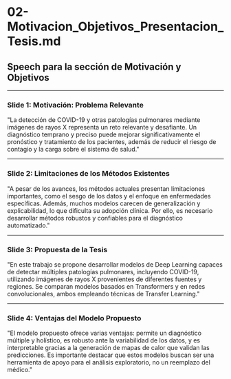# 02-Motivacion_Objetivos_Presentacion_Tesis.md

## Speech para la sección de Motivación y Objetivos

---

### Slide 1: Motivación: Problema Relevante

"La detección de COVID-19 y otras patologías pulmonares mediante imágenes de rayos X representa un reto relevante y desafiante. Un diagnóstico temprano y preciso puede mejorar significativamente el pronóstico y tratamiento de los pacientes, además de reducir el riesgo de contagio y la carga sobre el sistema de salud."

---

### Slide 2: Limitaciones de los Métodos Existentes

"A pesar de los avances, los métodos actuales presentan limitaciones importantes, como el sesgo de los datos y el enfoque en enfermedades específicas. Además, muchos modelos carecen de generalización y explicabilidad, lo que dificulta su adopción clínica. Por ello, es necesario desarrollar métodos robustos y confiables para el diagnóstico automatizado."

---

### Slide 3: Propuesta de la Tesis

"En este trabajo se propone desarrollar modelos de Deep Learning capaces de detectar múltiples patologías pulmonares, incluyendo COVID-19, utilizando imágenes de rayos X provenientes de diferentes fuentes y regiones. Se comparan modelos basados en Transformers y en redes convolucionales, ambos empleando técnicas de Transfer Learning."

---

### Slide 4: Ventajas del Modelo Propuesto

"El modelo propuesto ofrece varias ventajas: permite un diagnóstico múltiple y holístico, es robusto ante la variabilidad de los datos, y es interpretable gracias a la generación de mapas de calor que validan las predicciones. Es importante destacar que estos modelos buscan ser una herramienta de apoyo para el análisis exploratorio, no un reemplazo del médico."
